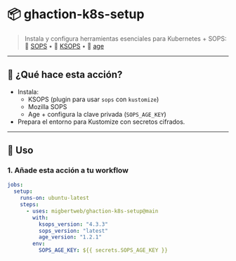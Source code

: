 # 📦 ghaction-k8s-setup

> Instala y configura herramientas esenciales para Kubernetes + SOPS:  
> 🔐 [SOPS](https://github.com/mozilla/sops) • 🔧 [KSOPS](https://github.com/viaduct-ai/kustomize-sops) • 🔑 [age](https://github.com/FiloSottile/age)

---

## 🚀 ¿Qué hace esta acción?

- Instala:
  - KSOPS (plugin para usar `sops` con `kustomize`)
  - Mozilla SOPS
  - Age + configura la clave privada (`SOPS_AGE_KEY`)
- Prepara el entorno para Kustomize con secretos cifrados.

---

## 🧩 Uso

### 1. Añade esta acción a tu workflow

```yaml
jobs:
  setup:
    runs-on: ubuntu-latest
    steps:
      - uses: migbertweb/ghaction-k8s-setup@main
        with:
          ksops_version: "4.3.3"
          sops_version: "latest"
          age_version: "1.2.1"
        env:
          SOPS_AGE_KEY: ${{ secrets.SOPS_AGE_KEY }}
